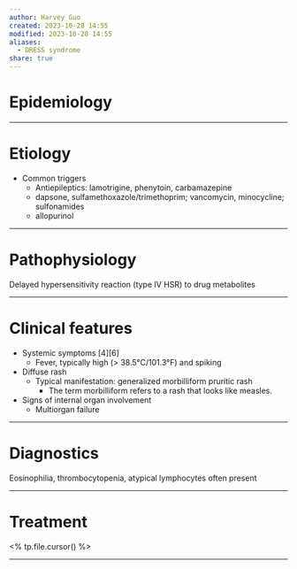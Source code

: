 ```yaml
---
author: Harvey Guo
created: 2023-10-28 14:55
modified: 2023-10-28 14:55
aliases:
  - DRESS syndrome
share: true
---
```

# Epidemiology


---
# Etiology
- Common triggers
	- Antiepileptics: lamotrigine, phenytoin, carbamazepine
	- dapsone, sulfamethoxazole/trimethoprim; vancomycin, minocycline; sulfonamides
	- allopurinol

---
# Pathophysiology
Delayed hypersensitivity reaction (type IV HSR) to drug metabolites

---
# Clinical features
- Systemic symptoms [4][6]
	- Fever, typically high (> 38.5°C/101.3°F) and spiking
- Diffuse rash
	- Typical manifestation: generalized morbilliform pruritic rash
		- The term morbilliform refers to a rash that looks like measles.
- Signs of internal organ involvement
	- Multiorgan failure

---
# Diagnostics
Eosinophilia, thrombocytopenia, atypical lymphocytes often present

---
# Treatment
<% tp.file.cursor() %>

---
